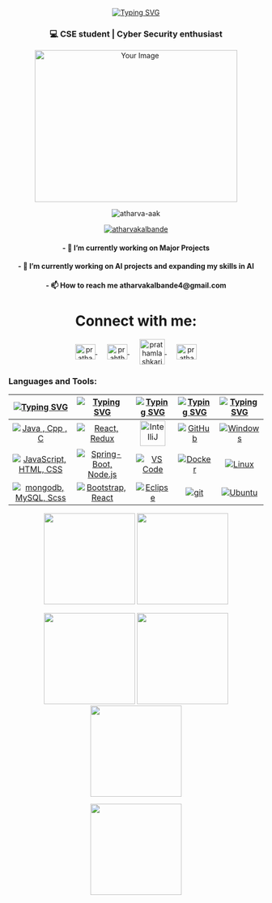 <p align="center">
<a href="https://git.io/typing-svg"><img src="https://readme-typing-svg.demolab.com?font=Fira+Code&size=25&duration=4000&pause=1000&color=F7F7F7&center=true&vCenter=true&width=435&lines=Hi+I'm+Atharva+Kalbande" alt="Typing SVG" /></a>
</a></p><h3 align="center">💻 CSE student | Cyber Security enthusiast</h3>
<!-- <h2 align="center">
  <img src="https://readme-typing-svg.demolab.com?font=Fira+Code&weight=600&pause=1000&center=true&vCenter=true&lines=Backend+Developer;Competitive+Programmer;Passionate+About+Coding" alt="Typing SVG" />
</h2> -->
<p align="center">
  <img src="https://user-images.githubusercontent.com/69011963/137184767-79a13ec7-1bb3-4341-a6da-3a149c9c159a.gif" width="400" height="300" alt="Your Image">
</p>

<p align="center">
  <img src="https://komarev.com/ghpvc/?username=atharva-aak&label=Profile%20views&color=brightgreen&style=flat" alt="atharva-aak" />
</p>

 
<p align="center"> <a href="https://github.com/ryo-ma/github-profile-trophy"><img src="https://github-profile-trophy.vercel.app/?username=atharva-aak" alt="atharvakalbande" /></a> </p>

<h4 align="center">- 🔭 I’m currently working on Major Projects </h4>
  
<h4 align="center">- 🌱 I’m currently working on AI projects and expanding my skills in AI </h4>

<h4 align="center">- 📫 How to reach me atharvakalbande4@gmail.com </h4>

<h1 align="center">Connect with me:</h1>
<p align="center">
  <a href="https://www.linkedin.com/in/atharva-kalbande38/" target="blank">
    <img align="center" src="https://raw.githubusercontent.com/rahuldkjain/github-profile-readme-generator/master/src/images/icons/Social/linked-in-alt.svg" alt="pratham lashkari" height="30" width="40" />
  </a>&nbsp;&nbsp;&nbsp;&nbsp;
  <a href="https://www.instagram.com/_atharva.kalbande_/?hl=en" target="blank">
    <img align="center" src="https://raw.githubusercontent.com/rahuldkjain/github-profile-readme-generator/master/src/images/icons/Social/instagram.svg" alt="prahthamlashkari" height="30" width="40" />
  </a>&nbsp;&nbsp;&nbsp;&nbsp;
<!--   <a href="https://www.codechef.com/users/pratham_110" target="blank">
    <img align="center" src="https://images.crunchbase.com/image/upload/c_pad,h_256,w_256,f_auto,q_auto:eco,dpr_1/zruiknbedz8yqafxbazb" alt="pratham212" height="50" width="50" />
  </a>&nbsp;&nbsp;&nbsp;&nbsp; -->
<!--   <a href="https://www.naukri.com/code360/profile/prathamlashkari" target="blank">
    <img align="center" src="https://avatars.githubusercontent.com/u/88321750?v=4" alt="pratham lashkari" height="50" width="50" />
  </a>&nbsp;&nbsp;&nbsp;&nbsp; -->
  <a href="https://leetcode.com/u/atharva_kalbande/" target="blank">
    <img align="center" src="https://raw.githubusercontent.com/rahuldkjain/github-profile-readme-generator/master/src/images/icons/Social/leet-code.svg" alt="prathamlashkari841" height="50" width="50" />
  </a>&nbsp;&nbsp;&nbsp;&nbsp;
  <a href="https://www.geeksforgeeks.org/user/atharva_kalbande/" target="blank">
    <img align="center" src="https://raw.githubusercontent.com/rahuldkjain/github-profile-readme-generator/master/src/images/icons/Social/geeks-for-geeks.svg" alt="prathamlashkari" height="30" width="40" />
  </a>
</p>
<h3 align="left">Languages and Tools:</h3>

| [![Typing SVG](https://readme-typing-svg.herokuapp.com?font=Fira+Code&size=25&pause=1000&color=00FF2B&center=true&vCenter=true&repeat=false&random=false&width=300&lines=Languages)](https://git.io/typing-svg) | [![Typing SVG](https://readme-typing-svg.herokuapp.com?font=Fira+Code&size=25&pause=1000&color=00FF2B&center=true&vCenter=true&repeat=false&random=false&width=200&lines=Frameworks&&lib)](https://git.io/typing-svg) | [![Typing SVG](https://readme-typing-svg.herokuapp.com?font=Fira+Code&size=25&pause=1000&color=00FF2B&center=true&vCenter=true&repeat=false&random=false&width=200&lines=IDEs)](https://git.io/typing-svg) | [![Typing SVG](https://readme-typing-svg.herokuapp.com?font=Fira+Code&size=25&pause=1000&color=00FF2B&center=true&vCenter=true&repeat=false&random=false&width=200&lines=Tools)](https://git.io/typing-svg) | [![Typing SVG](https://readme-typing-svg.herokuapp.com?font=Fira+Code&size=25&pause=1000&color=00FF2B&center=true&vCenter=true&repeat=false&random=false&width=300&lines=Operating+Systems)](https://git.io/typing-svg) | 
| ----- | ---- | ---- | ---- | ---- |
| <div align="center"><a href="https://skillicons.dev"><img src="https://skillicons.dev/icons?i=java,cpp,c" title="Java , Cpp , C"/></a></div> | <div align="center"><a href="https://skillicons.dev"><img src="https://skillicons.dev/icons?i=react,redux" title="React, Redux"/></a></div>| <div align="center"><a href="https://skillicons.dev"><img src="https://static-00.iconduck.com/assets.00/intellij-idea-icon-2048x2048-hsyna1mi.png" height="50" title="IntelliJ"/></a></div> | <div align="center"><a href="https://skillicons.dev"><img src="https://skillicons.dev/icons?i=github" title="GitHub"/></a></div> | <div align="center"><a href="https://skillicons.dev"><img src="https://skillicons.dev/icons?i=windows" title="Windows"/></a></div> |
| <div align="center"><a href="https://skillicons.dev"><img src="https://skillicons.dev/icons?i=js,html,css" title="JavaScript, HTML, CSS"/></a></div> | <div align="center"><a href="https://skillicons.dev"><img src="https://skillicons.dev/icons?i=spring,express" title="Spring-Boot, Node.js"/></a></div> | <div align="center"><a href="https://skillicons.dev"><img src="https://skillicons.dev/icons?i=vscode" title="VS Code"/></a></div> | <div align="center"><a href="https://skillicons.dev"><img src="https://skillicons.dev/icons?i=docker" title="Docker"/></a></div> | <div align="center"><a href="https://skillicons.dev"><img src="https://skillicons.dev/icons?i=linux" title="Linux"/></a></div> |
| <div align="center"><a href="https://skillicons.dev"><img src="https://skillicons.dev/icons?i=mongodb,mysql,ts" title="mongodb, MySQL, Scss"/></a></div> | <div align="center"><a href="https://skillicons.dev"><img src="https://skillicons.dev/icons?i=bootstrap,tailwind" title="Bootstrap, React"/></a></div> | <div align="center"><a href="https://skillicons.dev"><img src="https://skillicons.dev/icons?i=eclipse" title="Eclipse"/></a></div> | <div align="center"><a href="https://skillicons.dev"><img src="https://skillicons.dev/icons?i=git" title="git"/></a></div> | <div align="center"><a href="https://skillicons.dev"><img src="https://skillicons.dev/icons?i=ubuntu" title="Ubuntu"/></a></div> | 
 
<!-- Language Cards -->
<p align="center">
  <img src="http://github-profile-summary-cards.vercel.app/api/cards/most-commit-language?username=atharva-aak&theme=2077&v=2" height="180em" />
  <img src="http://github-profile-summary-cards.vercel.app/api/cards/repos-per-language?username=atharva-aak&theme=2077&v=2" height="180em" />
</p>

<!-- Contribution Overview Cards -->
<p align="center">
  <img src="http://github-profile-summary-cards.vercel.app/api/cards/stats?username=atharva-aak&theme=2077&v=2" height="180em" />
  <img src="http://github-profile-summary-cards.vercel.app/api/cards/productive-time?username=atharva-aak&theme=2077&v=2" height="180em" />
  <img src="http://github-profile-summary-cards.vercel.app/api/cards/profile-details?username=atharva-aak&theme=2077&v=2" height="180em" />
</p>

<!-- GitHub Streak Stats -->

<p align="center">
  <img height="180em" src="https://github-readme-streak-stats.herokuapp.com/?user=atharva-aak&theme=dark&hide_border=true&background=0D1117&stroke=0000&count_private=true&include_all_commits=true&timestamp=202504301139" />
</p>
